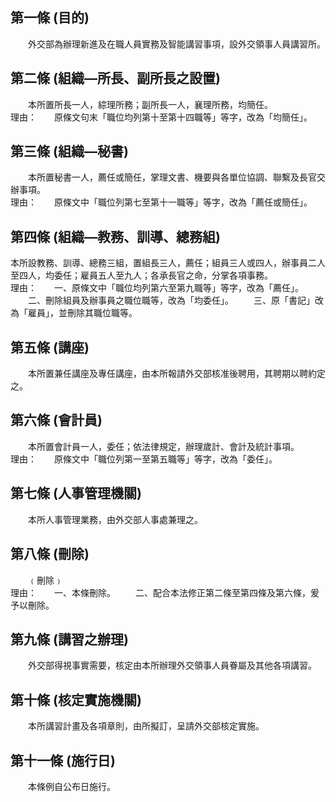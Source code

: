 第一條 (目的)
-------------
　　外交部為辦理新進及在職人員實務及智能講習事項，設外交領事人員講習所。  


第二條 (組織—所長、副所長之設置)
--------------------------------
　　本所置所長一人，綜理所務；副所長一人，襄理所務，均簡任。  
理由：　　原條文句末「職位均列第十至第十四職等」等字，改為「均簡任」。　　

第三條 (組織—秘書)
------------------
　　本所置秘書一人，薦任或簡任，掌理文書、機要與各單位協調、聯繫及長官交辦事項。  
理由：　　原條文中「職位列第七至第十一職等」等字，改為「薦任或簡任」。

第四條 (組織—教務、訓導、總務組)
--------------------------------
本所設教務、訓導、總務三組，置組長三人，薦任；組員三人或四人，辦事員二人至四人，均委任；雇員五人至九人；各承長官之命，分掌各項事務。  
理由：　　一、原條文中「職位均列第六至第九職等」等字，改為「薦任」。
　　二、刪除組員及辦事員之職位職等，改為「均委任」。
　　三、原「書記」改為「雇員」，並刪除其職位職等。

第五條 (講座)
-------------
　　本所置兼任講座及專任講座，由本所報請外交部核准後聘用，其聘期以聘約定之。  


第六條 (會計員)
---------------
　　本所置會計員一人，委任；依法律規定，辦理歲計、會計及統計事項。  
理由：　　原條文中「職位列第一至第五職等」等字，改為「委任」。
　　

第七條 (人事管理機關)
---------------------
　　本所人事管理業務，由外交部人事處兼理之。  


第八條 (刪除)
-------------
　　﹙刪除﹚　  
理由：　　一、本條刪除。
　　二、配合本法修正第二條至第四條及第六條，爰予以刪除。

第九條 (講習之辦理)
-------------------
　　外交部得視事實需要，核定由本所辦理外交領事人員眷屬及其他各項講習。  


第十條 (核定實施機關)
---------------------
　　本所講習計畫及各項章則，由所擬訂，呈請外交部核定實施。  


第十一條 (施行日)
-----------------
　　本條例自公布日施行。